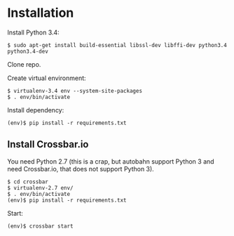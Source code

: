 # Installation

Install Python 3.4:

    $ sudo apt-get install build-essential libssl-dev libffi-dev python3.4 python3.4-dev

Clone repo.

Create virtual environment:

    $ virtualenv-3.4 env --system-site-packages
    $ . env/bin/activate

Install dependency:

    (env)$ pip install -r requirements.txt

## Install Crossbar.io

You need Python 2.7 (this is a crap, but autobahn support Python 3 and need Crossbar.io, that
does not support Python 3).

    $ cd crossbar
    $ virtualenv-2.7 env/
    $ . env/bin/activate
    (env)$ pip install -r requirements.txt

Start:

    (env)$ crossbar start

